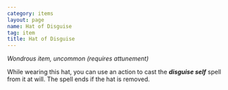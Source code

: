 ```yaml
---
category: items
layout: page
name: Hat of Disguise
tag: item
title: Hat of Disguise 
---
```

_Wondrous item, uncommon (requires attunement)_ 

While wearing this hat, you can use an action to cast the **_disguise self_** spell from it at will. The spell ends if the hat is removed. 